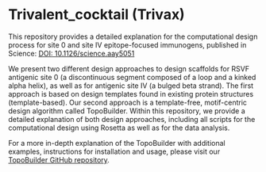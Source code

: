 # Trivalent_cocktail (Trivax)
This repository provides a detailed explanation for the computational design process for site 0 and site IV epitope-focused immunogens, published in Science: [DOI: 10.1126/science.aay5051](https://science.sciencemag.org/content/368/6492/eaay5051)

We present two different design approaches to design scaffolds for RSVF antigenic site 0 (a discontinuous segment composed of a loop and a kinked alpha helix), as well as for antigenic site IV (a bulged beta strand). 
The first approach is based on design templates found in existing protein structures (template-based). Our second approach is a template-free, motif-centric design algorithm called TopoBuilder. Within this repository, we provide a detailed explanation of both design approaches, including all scripts for the computational design using Rosetta as well as for the data analysis. 

For a more in-depth explanation of the TopoBuilder with additional examples, instructions for installation and usage, please visit our [TopoBuilder GitHub repository](https://github.com/LPDI-EPFL/topobuilder/tree/releasepy2). 

